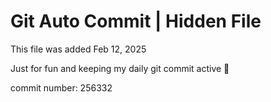 # Git Auto Commit | Hidden File

This file was added Feb 12, 2025

Just for fun and keeping my daily git commit active 🤪

commit number: 256332
